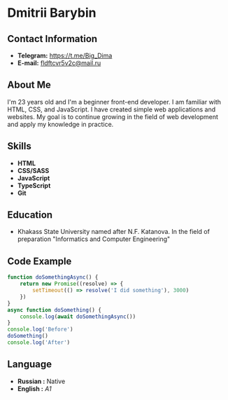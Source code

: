 # Dmitrii Barybin

## Contact Information
- **Telegram:** <https://t.me/Big_Dima>
- **E-mail:** <fldftcvr5v2c@mail.ru>

## About Me
I'm 23 years old and I'm a beginner front-end developer. I am familiar with HTML, CSS, and JavaScript. I have created simple web applications and websites. My goal is to continue growing in the field of web development and apply my knowledge in practice.

## Skills

* **HTML**
* **CSS/SASS**
* **JavaScript**
* **TypeScript**
* **Git**

## Education
* Khakass State University named after N.F. Katanova. In the field of preparation "Informatics and Computer Engineering"

## Code Example

```javascript
function doSomethingAsync() {
    return new Promise((resolve) => {
        setTimeout(() => resolve('I did something'), 3000)
    })
}
async function doSomething() {
    console.log(await doSomethingAsync())
}
console.log('Before')
doSomething()
console.log('After')
```

## Language

* **Russian :** Native
* **English :** *A1*
